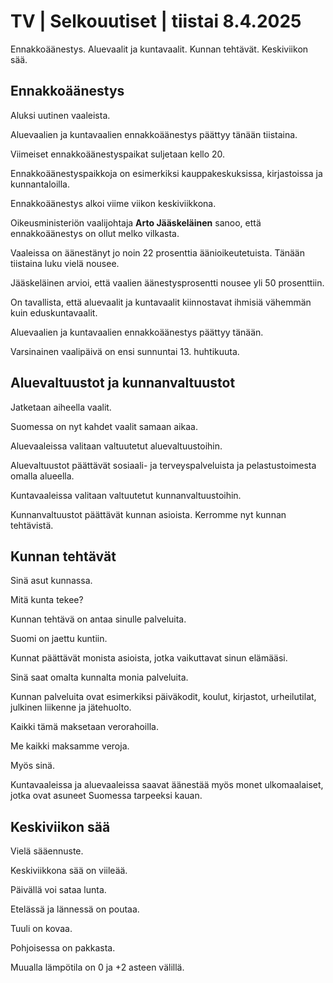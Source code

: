 # TV \| Selkouutiset \| tiistai 8.4.2025

Ennakkoäänestys. Aluevaalit ja kuntavaalit. Kunnan tehtävät. Keskiviikon sää.

## Ennakkoäänestys

Aluksi uutinen vaaleista.

Aluevaalien ja kuntavaalien ennakkoäänestys päättyy tänään tiistaina.

Viimeiset ennakkoäänestyspaikat suljetaan kello 20.

Ennakkoäänestyspaikkoja on esimerkiksi kauppakeskuksissa, kirjastoissa ja kunnantaloilla.

Ennakkoäänestys alkoi viime viikon keskiviikkona.

Oikeusministeriön vaalijohtaja **Arto Jääskeläinen** sanoo, että ennakkoäänestys on ollut melko vilkasta.

Vaaleissa on äänestänyt jo noin 22 prosenttia äänioikeutetuista. Tänään tiistaina luku vielä nousee.

Jääskeläinen arvioi, että vaalien äänestysprosentti nousee yli 50 prosenttiin.

On tavallista, että aluevaalit ja kuntavaalit kiinnostavat ihmisiä vähemmän kuin eduskuntavaalit.

Aluevaalien ja kuntavaalien ennakkoäänestys päättyy tänään.

Varsinainen vaalipäivä on ensi sunnuntai 13. huhtikuuta.

## Aluevaltuustot ja kunnanvaltuustot

Jatketaan aiheella vaalit.

Suomessa on nyt kahdet vaalit samaan aikaa.

Aluevaaleissa valitaan valtuutetut aluevaltuustoihin.

Aluevaltuustot päättävät sosiaali- ja terveyspalveluista ja pelastustoimesta omalla alueella.

Kuntavaaleissa valitaan valtuutetut kunnanvaltuustoihin.

Kunnanvaltuustot päättävät kunnan asioista. Kerromme nyt kunnan tehtävistä.

## Kunnan tehtävät

Sinä asut kunnassa.

Mitä kunta tekee?

Kunnan tehtävä on antaa sinulle palveluita.

Suomi on jaettu kuntiin.

Kunnat päättävät monista asioista, jotka vaikuttavat sinun elämääsi.

Sinä saat omalta kunnalta monia palveluita.

Kunnan palveluita ovat esimerkiksi päiväkodit, koulut, kirjastot, urheilutilat, julkinen liikenne ja jätehuolto.

Kaikki tämä maksetaan verorahoilla.

Me kaikki maksamme veroja.

Myös sinä.

Kuntavaaleissa ja aluevaaleissa saavat äänestää myös monet ulkomaalaiset, jotka ovat asuneet Suomessa tarpeeksi kauan.

## Keskiviikon sää

Vielä sääennuste.

Keskiviikkona sää on viileää.

Päivällä voi sataa lunta.

Etelässä ja lännessä on poutaa.

Tuuli on kovaa.

Pohjoisessa on pakkasta.

Muualla lämpötila on 0 ja +2 asteen välillä.


